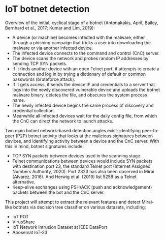 # IoT botnet detection

Overview of the initial, cyclical stage of a botnet (Antonakakis, April, Bailey, Bernhard et al., 2017; Kumar and Lim, 2019):
- A device (or machine) becomes infected with the malware, either through a phishing campaign that tricks a user into downloading the malware or via another infected device.
- The infected device connects to the command and control (CnC) server.
- The device scans the network and probes random IP addresses by sending TCP SYN packets.
- If it finds another device with an open Telnet port, it attempts to create a connection and log in by trying a dictionary of default or common passwords (bruteforce attack).
- If it gets access, it sends the device IP and credentials to a server that logs into the newly discovered vulnerable device and uploads the botnet malware binary, deletes the file, and obscures the system process name.
- The newly infected device begins the same process of discovery and credential collection.
- Meanwhile all infected devices wait for the daily config file, from which the CnC can direct the network to launch attacks.

Two main botnet network-based detection angles exist: identifying peer-to-peer (P2P) botnet activity that looks at the malicious signatures between devices, and identifying activity between a device and the CnC server. With this in mind, botnet signatures include:
- TCP SYN packets between devices used in the scanning stage.
- Telnet communications between devices would include SYN packets with destination port 23, the standard Telnet port (Internet Assigned Numbers Authority, 2020). Port 2323 has also been observed in Mirai (Alvarez, 2016). And Herwig et al. (2019) list 5258 as a Telnet alternative.
- Keep-alive exchanges using PSH/ACK (push and acknowledgement) packets between the bot and the CnC server.

This project will attempt to extract the relevant features and detect Mirai-like botnets via decision tree classifier on various datasets, including:
- IoT POT
- VirusShare
- IoT Network Intrusion Dataset at IEEE DataPort
- Aposemat IoT-23


